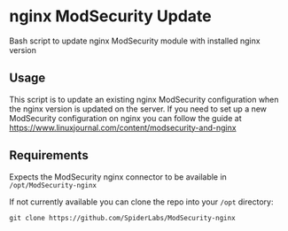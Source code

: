 # nginx ModSecurity Update

Bash script to update nginx ModSecurity module with installed nginx version

## Usage

This script is to update an existing nginx ModSecurity configuration when the nginx version is updated on the server. If you need to set up a new ModSecurity configuration on nginx you can follow the guide at https://www.linuxjournal.com/content/modsecurity-and-nginx

## Requirements

Expects the ModSecurity nginx connector to be available in `/opt/ModSecurity-nginx`

If not currently available you can clone the repo into your `/opt` directory:

```
git clone https://github.com/SpiderLabs/ModSecurity-nginx
```


